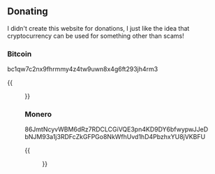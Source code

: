 ## Donating
I didn't create this website for donations, I just like the idea that cryptocurrency can 
be used for something other than scams!

### Bitcoin
bc1qw7c2nx9fhrmmy4z4tw9uwn8x4g6ft293jh4rm3 

{{<figure src="imgs/bitcoin-qr.png" caption="*Bitcoin QR code*" >}}

### Monero
86JmtNcyvWBM6dRz7RDCLCGiVQE3pn4KD9DY6bfwypwJJeDbNJM93a1j3RDFcZkGFPGo8NkWfhUvd1hD4PbzhxYU8jVKBFU 

{{<figure src="imgs/monero-qr.png" caption="*Monero QR code*" >}}
